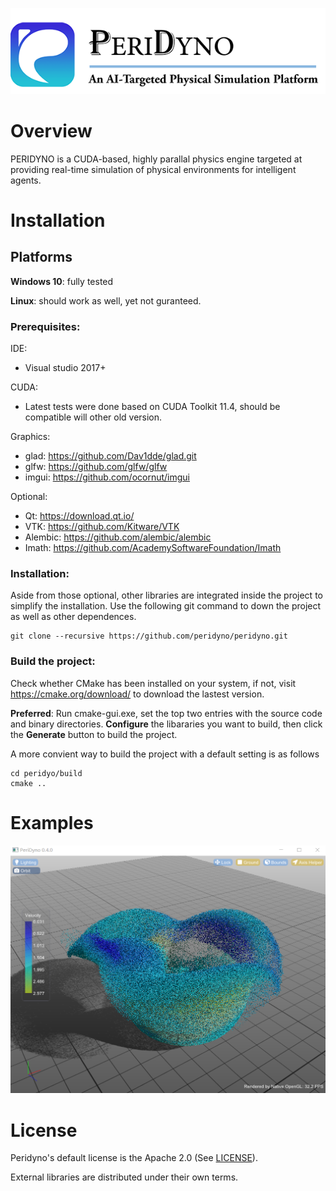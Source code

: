 



![](data/logo/Logo.png)



# Overview

PERIDYNO is a CUDA-based, highly parallal physics engine targeted at providing real-time simulation of physical environments for intelligent agents. 

# Installation


## Platforms

**Windows 10**: fully tested

**Linux**: should work as well, yet not guranteed.

### Prerequisites:

IDE:

- Visual studio 2017+

CUDA:

- Latest tests were done based on CUDA Toolkit 11.4, should be compatible will other old version.

Graphics:

- glad: https://github.com/Dav1dde/glad.git
- glfw: https://github.com/glfw/glfw
- imgui: https://github.com/ocornut/imgui

Optional:

- Qt: https://download.qt.io/
- VTK: https://github.com/Kitware/VTK
- Alembic: https://github.com/alembic/alembic
- Imath: https://github.com/AcademySoftwareFoundation/Imath

### Installation:

Aside from those optional, other libraries are integrated inside the project to simplify the installation. Use the following git command to down the project as well as other dependences.

```
git clone --recursive https://github.com/peridyno/peridyno.git
```

### Build the project:

Check whether CMake has been installed on your system, if not, visit https://cmake.org/download/ to download the lastest version. 

**Preferred**: Run cmake-gui.exe, set the top two entries with the source code and binary directories.  **Configure** the libararies you want to build, then click the **Generate** button to build the project. 

A more convient way to build the project with a default setting is as follows

```
cd peridyo/build 
cmake ..
```

# Examples

<img src="data/fluid.png" style="zoom:80%;" />



# License

Peridyno's default license is the Apache 2.0 (See [LICENSE](https://github.com/peridyno/peridyno/blob/master/LICENSE)). 

External libraries are distributed under their own terms.

